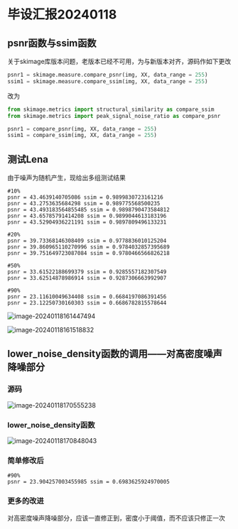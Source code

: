# 毕设汇报20240118

## psnr函数与ssim函数

关于skimage库版本问题，老版本已经不可用，为与新版本对齐，源码作如下更改

```python
psnr1 = skimage.measure.compare_psnr(img, XX, data_range = 255)
ssim1 = skimage.measure.compare_ssim(img, XX, data_range = 255)
```

改为

```python
from skimage.metrics import structural_similarity as compare_ssim       #新增
from skimage.metrics import peak_signal_noise_ratio as compare_psnr

psnr1 = compare_psnr(img, XX, data_range = 255)
ssim1 = compare_ssim(img, XX, data_range = 255)
```

## 测试Lena

由于噪声为随机产生，现给出多组测试结果

```
#10%
psnr = 43.4639140705086 ssim = 0.9899830723161216
psnr = 43.2753635684298 ssim = 0.989775568500235
psnr = 43.493183564855485 ssim = 0.9898790473584812
psnr = 43.65785791414208 ssim = 0.9899044613183196
psnr = 43.52904936221191 ssim = 0.9897809496133231

#20%
psnr = 39.73368146308409 ssim = 0.9778836010125204
psnr = 39.860965110270996 ssim = 0.9784032857395689
psnr = 39.751649723087084 ssim = 0.9780466566826218

#50%
psnr = 33.61522188699379 ssim = 0.9285557182307549
psnr = 33.62514878986914 ssim = 0.9287306663992907

#90%
psnr = 23.11610049634408 ssim = 0.6684197086391456
psnr = 23.12250730160303 ssim = 0.6686782815578644
```

![image-20240118161447494](https://img.icvuln.com/202401181614674.png)

![image-20240118161518832](https://img.icvuln.com/202401181615839.png)

## lower_noise_density函数的调用——对高密度噪声降噪部分

### 源码

![image-20240118170555238](https://img.icvuln.com/202401181705330.png)

### lower_noise_density函数

![image-20240118170848043](https://img.icvuln.com/202401181708857.png)

### 简单修改后

```
#90%
psnr = 23.904257003455985 ssim = 0.6983625924970005
```

### 更多的改进

对高密度噪声降噪部分，应该一直修正到，密度小于阈值，而不应该只修正一次

